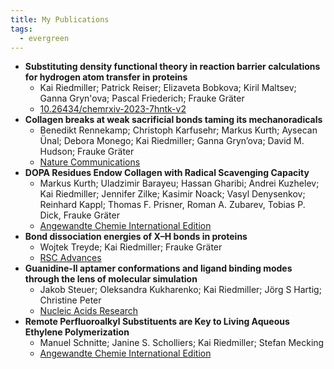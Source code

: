 ```yaml
---
title: My Publications
tags:
  - evergreen
---
```

- **Substituting density functional theory in reaction barrier calculations for hydrogen atom transfer in proteins**
	- Kai Riedmiller; Patrick Reiser; Elizaveta Bobkova; Kiril Maltsev; Ganna Gryn'ova; Pascal Friederich; Frauke Gräter
	- [10.26434/chemrxiv-2023-7hntk-v2](https://doi.org/10.26434/chemrxiv-2023-7hntk-v2)
- **Collagen breaks at weak sacrificial bonds taming its mechanoradicals**
	- Benedikt Rennekamp; Christoph Karfusehr; Markus Kurth; Aysecan Ünal; Debora Monego; Kai Riedmiller; Ganna Gryn’ova; David M. Hudson; Frauke Gräter
	- [Nature Communications](https://doi.org/10.1038/s41467-023-37726-z)
- **DOPA Residues Endow Collagen with Radical Scavenging Capacity**
	- Markus Kurth; Uladzimir Barayeu; Hassan Gharibi; Andrei Kuzhelev; Kai Riedmiller; Jennifer Zilke; Kasimir Noack; Vasyl Denysenkov; Reinhard Kappl; Thomas F. Prisner, Roman A. Zubarev, Tobias P. Dick, Frauke Gräter
	- [Angewandte Chemie International Edition](https://doi.org/10.1002/anie.202216610)
- **Bond dissociation energies of X–H bonds in proteins**
	- Wojtek Treyde; Kai Riedmiller; Frauke Gräter 
	- [RSC Advances](https://doi.org/10.1039/d2ra04002f)
- **Guanidine-II aptamer conformations and ligand binding modes through the lens of molecular simulation**
	- Jakob Steuer; Oleksandra Kukharenko; Kai Riedmiller; Jörg S Hartig; Christine Peter
	- [Nucleic Acids Research](https://doi.org/10.1093/nar/gkab592)
- **Remote Perfluoroalkyl Substituents are Key to Living Aqueous Ethylene Polymerization**
	- Manuel Schnitte; Janine S. Scholliers; Kai Riedmiller; Stefan Mecking
	- [Angewandte Chemie International Edition](https://doi.org/10.1002/anie.201913117)